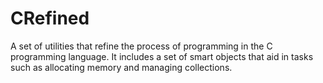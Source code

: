 CRefined
========

A set of utilities that refine the process of programming in the C programming language. It includes a set of smart objects that aid in tasks such as allocating memory and managing collections.
